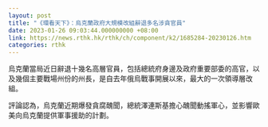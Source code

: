 ```yaml
---
layout: post
title: "《環看天下》：烏克蘭政府大規模改組辭退多名涉貪官員"
date: 2023-01-26 09:03:44.000000000 +08:00
link: https://news.rthk.hk/rthk/ch/component/k2/1685284-20230126.htm
categories: rthk
---
```


烏克蘭當局近日辭退十幾名高層官員，包括總統府身邊及政府重要部委的高官，以及幾個主要戰場州份的州長，是自去年俄烏戰事開展以來，最大的一次領導層改組。

評論認為，烏克蘭近期爆發貪腐醜聞，總統澤連斯基擔心醜聞動搖軍心，並影響歐美向烏克蘭提供軍事援助的計劃。
